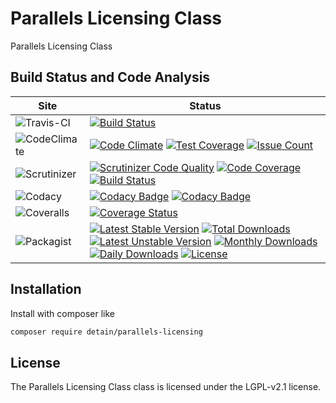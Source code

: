 # Parallels Licensing Class

Parallels Licensing Class

## Build Status and Code Analysis

Site          | Status
--------------|---------------------------
![Travis-CI](http://i.is.cc/storage/GYd75qN.png "Travis-CI")     | [![Build Status](https://travis-ci.org/detain/parallels-licensing.svg?branch=master)](https://travis-ci.org/detain/parallels-licensing)
![CodeClimate](http://i.is.cc/storage/GYlageh.png "CodeClimate")  | [![Code Climate](https://codeclimate.com/github/detain/parallels-licensing/badges/gpa.svg)](https://codeclimate.com/github/detain/parallels-licensing) [![Test Coverage](https://codeclimate.com/github/detain/parallels-licensing/badges/coverage.svg)](https://codeclimate.com/github/detain/parallels-licensing/coverage) [![Issue Count](https://codeclimate.com/github/detain/parallels-licensing/badges/issue_count.svg)](https://codeclimate.com/github/detain/parallels-licensing)
![Scrutinizer](http://i.is.cc/storage/GYeUnux.png "Scrutinizer")   | [![Scrutinizer Code Quality](https://scrutinizer-ci.com/g/myadmin-plugins/parallels-licensing/badges/quality-score.png?b=master)](https://scrutinizer-ci.com/g/myadmin-plugins/parallels-licensing/?branch=master) [![Code Coverage](https://scrutinizer-ci.com/g/myadmin-plugins/parallels-licensing/badges/coverage.png?b=master)](https://scrutinizer-ci.com/g/myadmin-plugins/parallels-licensing/?branch=master) [![Build Status](https://scrutinizer-ci.com/g/myadmin-plugins/parallels-licensing/badges/build.png?b=master)](https://scrutinizer-ci.com/g/myadmin-plugins/parallels-licensing/build-status/master)
![Codacy](http://i.is.cc/storage/GYi66Cx.png "Codacy")        | [![Codacy Badge](https://api.codacy.com/project/badge/Grade/226251fc068f4fd5b4b4ef9a40011d06)](https://www.codacy.com/app/detain/parallels-licensing) [![Codacy Badge](https://api.codacy.com/project/badge/Coverage/25fa74eb74c947bf969602fcfe87e349)](https://www.codacy.com/app/detain/parallels-licensing?utm_source=github.com&utm_medium=referral&utm_content=detain/parallels-licensing&utm_campaign=Badge_Coverage)
![Coveralls](http://i.is.cc/storage/GYjNSim.png "Coveralls")    | [![Coverage Status](https://coveralls.io/repos/github/detain/db_abstraction/badge.svg?branch=master)](https://coveralls.io/github/detain/parallels-licensing?branch=master)
![Packagist](http://i.is.cc/storage/GYacBEX.png "Packagist")     | [![Latest Stable Version](https://poser.pugx.org/detain/parallels-licensing/version)](https://packagist.org/packages/detain/parallels-licensing) [![Total Downloads](https://poser.pugx.org/detain/parallels-licensing/downloads)](https://packagist.org/packages/detain/parallels-licensing) [![Latest Unstable Version](https://poser.pugx.org/detain/parallels-licensing/v/unstable)](//packagist.org/packages/detain/parallels-licensing) [![Monthly Downloads](https://poser.pugx.org/detain/parallels-licensing/d/monthly)](https://packagist.org/packages/detain/parallels-licensing) [![Daily Downloads](https://poser.pugx.org/detain/parallels-licensing/d/daily)](https://packagist.org/packages/detain/parallels-licensing) [![License](https://poser.pugx.org/detain/parallels-licensing/license)](https://packagist.org/packages/detain/parallels-licensing)


## Installation

Install with composer like

```sh
composer require detain/parallels-licensing
```

## License

The Parallels Licensing Class class is licensed under the LGPL-v2.1 license.

